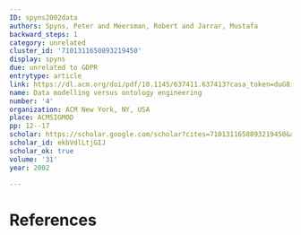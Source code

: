 ```yaml
---
ID: spyns2002data
authors: Spyns, Peter and Meersman, Robert and Jarrar, Mustafa
backward_steps: 1
category: unrelated
cluster_id: '7101311650893219450'
display: spyns
due: unrelated to GDPR
entrytype: article
link: https://dl.acm.org/doi/pdf/10.1145/637411.637413?casa_token=duG8igLyWkMAAAAA:fXYXxqmTp9V_vjNHt6P3l7Lrw2Gkxn7nnPlR1bCMrt7s9yhLAPVVxS-7F5_iqkVSEvc-XZ8hHmIX
name: Data modelling versus ontology engineering
number: '4'
organization: ACM New York, NY, USA
place: ACMSIGMOD
pp: 12--17
scholar: https://scholar.google.com/scholar?cites=7101311650893219450&as_sdt=2005&sciodt=0,5&hl=en
scholar_id: ekbVdlLtjGIJ
scholar_ok: true
volume: '31'
year: 2002

---
```


# References

